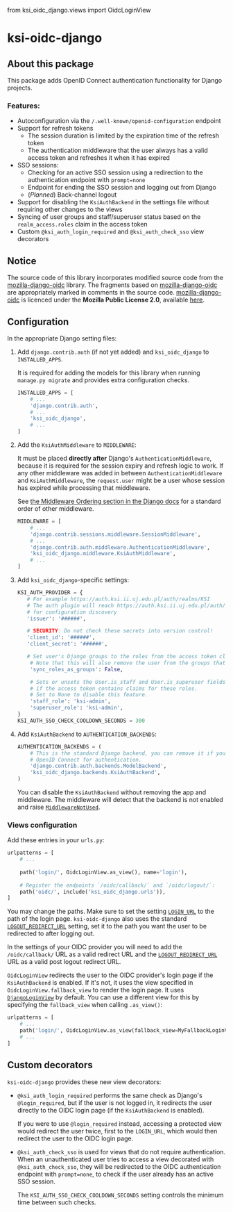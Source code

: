 from ksi_oidc_django.views import OidcLoginView

# ksi-oidc-django

## About this package
This package adds OpenID Connect authentication functionality for Django projects.

### Features:
- Autoconfiguration via the `/.well-known/openid-configuration` endpoint
- Support for refresh tokens
    - The session duration is limited by the expiration time of the refresh token
    - The authentication middleware that the user always has a valid access token and refreshes it when it has expired
- SSO sessions:
  - Checking for an active SSO session using a redirection to the authentication endpoint with `prompt=none`
  - Endpoint for ending the SSO session and logging out from Django
  - (*Planned*) Back-channel logout
- Support for disabling the `KsiAuthBackend` in the settings file without requiring other changes to the views
- Syncing of user groups and staff/superuser status based on the `realm_access.roles` claim in the access token
- Custom `@ksi_auth_login_required` and `@ksi_auth_check_sso` view decorators

## Notice
The source code of this library incorporates modified source code from the [mozilla-django-oidc] library.
The fragments based on [mozilla-django-oidc] are appropriately marked in comments in the source code.
[mozilla-django-oidc] is licenced under the **Mozilla Public License 2.0**, available 
[here](https://github.com/mozilla/mozilla-django-oidc/blob/main/LICENSE).

[mozilla-django-oidc]: https://github.com/mozilla/mozilla-django-oidc

## Configuration
In the appropriate Django setting files:

1. Add `django.contrib.auth` (if not yet added) and `ksi_oidc_django` to `INSTALLED_APPS`.

    It is required for adding the models for this library when running `manage.py migrate`
    and provides extra configuration checks.
    ```python
    INSTALLED_APPS = [
        # ...
        'django.contrib.auth',
        # ...
        'ksi_oidc_django',
        # ...
    ]
    ```

2. Add the `KsiAuthMiddleware` to `MIDDLEWARE`:

    It must be placed __directly after__ Django's `AuthenticationMiddleware`, 
    because it is required for the session expiry and refresh logic to work.
    If any other middleware was added in between `AuthenticationMiddleware` and `KsiAuthMiddleware`,
    the `request.user` might be a user whose session has expired while processing that middleware.

    See [the Middleware Ordering section in the Django docs](https://docs.djangoproject.com/en/5.2/ref/middleware/#middleware-ordering)
    for a standard order of other middleware.
    ```python
    MIDDLEWARE = [
        # ...
        'django.contrib.sessions.middleware.SessionMiddleware',
        # ...
        'django.contrib.auth.middleware.AuthenticationMiddleware',
        'ksi_oidc_django.middleware.KsiAuthMiddleware',
        # ...
    ]
    ```

3. Add `ksi_oidc_django`-specific settings:

    ```python
    KSI_AUTH_PROVIDER = {
       # For example https://auth.ksi.ii.uj.edu.pl/auth/realms/KSI
       # The auth plugin will reach https://auth.ksi.ii.uj.edu.pl/auth/realms/KSI/.well-known/openid-configuration
       # for configuration discovery
       'issuer': '######',

       # SECURITY: Do not check these secrets into version control!
       'client_id': '######',
       'client_secret': '######',
   
       # Set user's Django groups to the roles from the access token claims.
        # Note that this will also remove the user from the groups that are not present in the access token.
        'sync_roles_as_groups': False,

        # Sets or unsets the User.is_staff and User.is_superuser fields
        # if the access token contains claims for these roles.
        # Set to None to disable this feature.
        'staff_role': 'ksi-admin',
        'superuser_role': 'ksi-admin',
    }
    KSI_AUTH_SSO_CHECK_COOLDOWN_SECONDS = 300
    ```

4. Add `KsiAuthBackend` to `AUTHENTICATION_BACKENDS`:
    
    ```python
    AUTHENTICATION_BACKENDS = (
        # This is the standard Django backend, you can remove it if you only use
        # OpenID Connect for authentication.
        'django.contrib.auth.backends.ModelBackend',
        'ksi_oidc_django.backends.KsiAuthBackend',
    )
    ```
   
    You can disable the `KsiAuthBackend` without removing the app and middleware.
    The middleware will detect that the backend is not enabled and raise [`MiddlewareNotUsed`].

### Views configuration
Add these entries in your `urls.py`:
```python
urlpatterns = [
    # ...
    
    path('login/', OidcLoginView.as_view(), name='login'),
    
    # Register the endpoints `/oidc/callback/` and `/oidc/logout/`:
    path('oidc/', include('ksi_oidc_django.urls')),
]
```
You may change the paths. Make sure to set the setting [`LOGIN_URL`] to the path of the login page.
`ksi-oidc-django` also uses the standard [`LOGOUT_REDIRECT_URL`] setting, set it to the path
you want the user to be redirected to after logging out.

In the settings of your OIDC provider you will need to add the `/oidc/callback/` URL as a valid redirect URL
and the [`LOGOUT_REDIRECT_URL`] URL as a valid post logout redirect URL.

`OidcLoginView` redirects the user to the OIDC provider's login page if the `KsiAuthBackend` is enabled.
If it's not, it uses the view specified in `OidcLoginView.fallback_view` to render the login page.
It uses [`DjangoLoginView`] by default. You can use a different view for this by specifying the `fallback_view`
when calling `.as_view()`:

```python
urlpatterns = [
    # ...
    path('login/', OidcLoginView.as_view(fallback_view=MyFallbackLoginView.as_view()), name='login'),
    # ...
]
```

## Custom decorators
`ksi-oidc-django` provides these new view decorators:

- `@ksi_auth_login_required` performs the same check as Django's `@login_required`,
    but if the user is not logged in, it redirects the user directly to the OIDC login page
    (if the `KsiAuthBackend` is enabled).
    
    If you were to use `@login_required` instead, accessing a protected view would redirect the user twice,
    first to the `LOGIN_URL`, which would then redirect the user to the OIDC login page.

- `@ksi_auth_check_sso` is used for views that do not require authentication.
    When an unauthenticated user tries to access a view decorated with `@ksi_auth_check_sso`,
    they will be redirected to the OIDC authentication endpoint with `prompt=none`,
    to check if the user already has an active SSO session.

    The `KSI_AUTH_SSO_CHECK_COOLDOWN_SECONDS` setting controls the minimum time between such checks.

[`LOGIN_URL`]: https://docs.djangoproject.com/en/5.2/ref/settings/#login-url
[`LOGOUT_REDIRECT_URL`]: https://docs.djangoproject.com/en/5.2/ref/settings/#logout-redirect-url
[`MiddlewareNotUsed`]: https://docs.djangoproject.com/en/5.2/topics/http/middleware/#marking-middleware-as-unused.
[`DjangoLoginView`]: https://docs.djangoproject.com/en/5.2/topics/auth/default/#django.contrib.auth.views.LoginView
